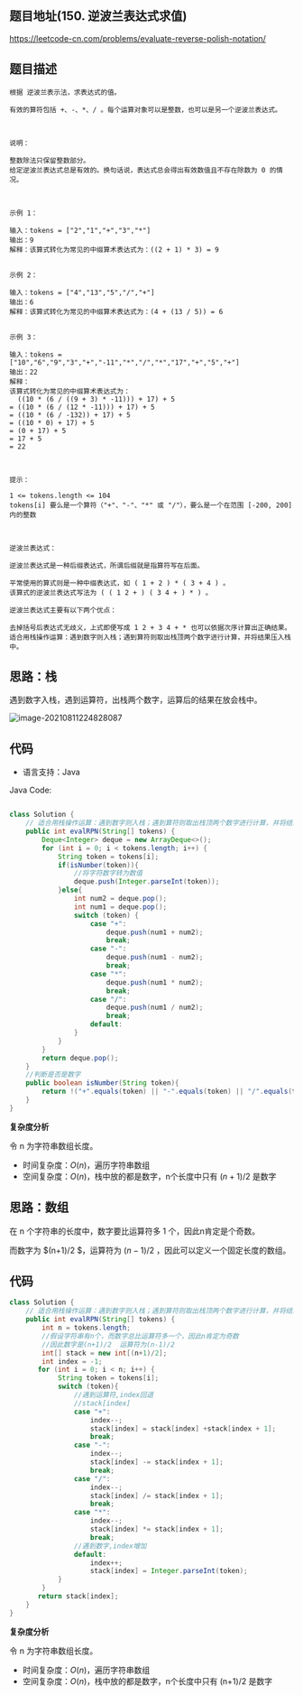 ## 题目地址(150. 逆波兰表达式求值)

https://leetcode-cn.com/problems/evaluate-reverse-polish-notation/

## 题目描述

```
根据 逆波兰表示法，求表达式的值。

有效的算符包括 +、-、*、/ 。每个运算对象可以是整数，也可以是另一个逆波兰表达式。

 

说明：

整数除法只保留整数部分。
给定逆波兰表达式总是有效的。换句话说，表达式总会得出有效数值且不存在除数为 0 的情况。

 

示例 1：

输入：tokens = ["2","1","+","3","*"]
输出：9
解释：该算式转化为常见的中缀算术表达式为：((2 + 1) * 3) = 9


示例 2：

输入：tokens = ["4","13","5","/","+"]
输出：6
解释：该算式转化为常见的中缀算术表达式为：(4 + (13 / 5)) = 6


示例 3：

输入：tokens = ["10","6","9","3","+","-11","*","/","*","17","+","5","+"]
输出：22
解释：
该算式转化为常见的中缀算术表达式为：
  ((10 * (6 / ((9 + 3) * -11))) + 17) + 5
= ((10 * (6 / (12 * -11))) + 17) + 5
= ((10 * (6 / -132)) + 17) + 5
= ((10 * 0) + 17) + 5
= (0 + 17) + 5
= 17 + 5
= 22

 

提示：

1 <= tokens.length <= 104
tokens[i] 要么是一个算符（"+"、"-"、"*" 或 "/"），要么是一个在范围 [-200, 200] 内的整数

 

逆波兰表达式：

逆波兰表达式是一种后缀表达式，所谓后缀就是指算符写在后面。

平常使用的算式则是一种中缀表达式，如 ( 1 + 2 ) * ( 3 + 4 ) 。
该算式的逆波兰表达式写法为 ( ( 1 2 + ) ( 3 4 + ) * ) 。

逆波兰表达式主要有以下两个优点：

去掉括号后表达式无歧义，上式即便写成 1 2 + 3 4 + * 也可以依据次序计算出正确结果。
适合用栈操作运算：遇到数字则入栈；遇到算符则取出栈顶两个数字进行计算，并将结果压入栈中。
```

## 思路：栈

遇到数字入栈，遇到运算符，出栈两个数字，运算后的结果在放会栈中。

![image-20210811224828087](C:\Users\Administrator\AppData\Roaming\Typora\typora-user-images\image-20210811224828087.png)

## 代码

- 语言支持：Java

Java Code:

```java

class Solution {
    // 适合用栈操作运算：遇到数字则入栈；遇到算符则取出栈顶两个数字进行计算，并将结果压入栈中。
    public int evalRPN(String[] tokens) {
        Deque<Integer> deque = new ArrayDeque<>();
        for (int i = 0; i < tokens.length; i++) {
            String token = tokens[i];
            if(isNumber(token)){
                //将字符数字转为数值
                deque.push(Integer.parseInt(token));
            }else{
                int num2 = deque.pop();
                int num1 = deque.pop();
                switch (token) {
                    case "+":
                        deque.push(num1 + num2);
                        break;
                    case "-":
                        deque.push(num1 - num2);
                        break;
                    case "*":
                        deque.push(num1 * num2);
                        break;
                    case "/":
                        deque.push(num1 / num2);
                        break;
                    default:
                }
            }
        }
        return deque.pop();
    }
    //判断是否是数字
    public boolean isNumber(String token){
        return !("+".equals(token) || "-".equals(token) || "/".equals(token) || "*".equals(token));
    }
}


```

**复杂度分析**

令 n 为字符串数组长度。

- 时间复杂度：$O(n)$，遍历字符串数组
- 空间复杂度：$O(n)$，栈中放的都是数字，n个长度中只有 $(n+1)/2$ 是数字

## 思路：数组

在 n 个字符串的长度中，数字要比运算符多 1 个，因此n肯定是个奇数。

而数字为 $(n+1)/2 $，运算符为 $(n-1)/2$ ，因此可以定义一个固定长度的数组。

## 代码

```java
class Solution {
    // 适合用栈操作运算：遇到数字则入栈；遇到算符则取出栈顶两个数字进行计算，并将结果压入栈中。
    public int evalRPN(String[] tokens) {
        int n = tokens.length;
        //假设字符串有n个，而数字总比运算符多一个，因此n肯定为奇数
        //因此数字是(n+1)/2  运算符为(n-1)/2
        int[] stack = new int[(n+1)/2];
        int index = -1;
       for (int i = 0; i < n; i++) {
            String token = tokens[i];
            switch (token){
                //遇到运算符,index回退
                //stack[index]
                case "+":
                    index--;
                    stack[index] = stack[index] +stack[index + 1];
                    break;
                case "-":
                    index--;
                    stack[index] -= stack[index + 1];
                    break;
                case "/":
                    index--;
                    stack[index] /= stack[index + 1];
                    break;
                case "*":
                    index--;
                    stack[index] *= stack[index + 1];
                    break;
                //遇到数字,index增加
                default:
                    index++;
                    stack[index] = Integer.parseInt(token);
            }
        }
       return stack[index];
    }
}

```

**复杂度分析**

令 n 为字符串数组长度。

- 时间复杂度：$O(n)$，遍历字符串数组
- 空间复杂度：$O(n)$，栈中放的都是数字，n个长度中只有 (n+1)/2 是数字